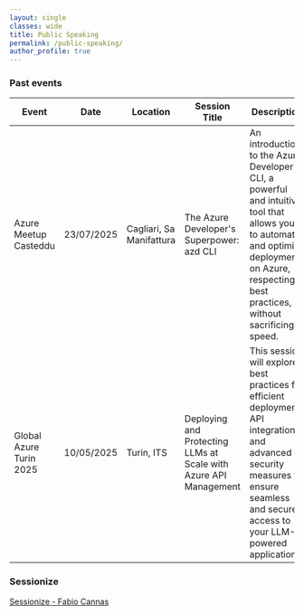 ```yaml
---
layout: single
classes: wide
title: Public Speaking
permalink: /public-speaking/
author_profile: true
---
```


### Past events

| Event                    | Date               | Location                 | Session Title | Description | Content |
|--------------------------|--------------------|--------------------------|---------------|-------------|---------|
| Azure Meetup Casteddu    | 23/07/2025         | Cagliari, Sa Manifattura | The Azure Developer's Superpower: azd CLI | An introduction to the Azure Developer CLI, a powerful and intuitive tool that allows you to automate and optimize deployments on Azure, respecting best practices, without sacrificing speed.            | [Blog post](https://fabiocannas.github.io/2025/07/27/The_Azure_Developers_Superpower_azd_CLI.html)
| Global Azure Turin 2025  | 10/05/2025         | Turin, ITS               | Deploying and Protecting LLMs at Scale with Azure API Management | This session will explore best practices for efficient deployment, API integration, and advanced security measures to ensure seamless and secure access to your LLM-powered applications.           | [Slides](https://github.com/fabiocannas/global-azure-turin-25-ai-gateway-demo/blob/main/Global%20Azure%20Torino%202025%20-%20AI%20Gateway.pdf) + [Repo](https://github.com/fabiocannas/global-azure-turin-25-ai-gateway-demo/tree/main)

### Sessionize

[Sessionize - Fabio Cannas](https://sessionize.com/fabio-cannas)
